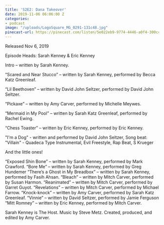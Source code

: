 ```yaml
---
title: 'S2E2: Dana Takeover'
date: 2019-11-06 06:06:00 Z
categories:
- podcast
image: "/uploads/LogoSquare_MG_0291-131c48.jpg"
pinecast-url: https://pinecast.com/listen/5e022eb9-9774-4446-a0f4-300ccb927e6e.mp3
---
```


Released Nov 6, 2019 

Episode Heads: Sarah Kenney & Eric Kenney

Intro – written by Sarah Kenney.

“Scared and Near Stucco” – written by Sarah Kenney, performed by Becca Katz Greenleaf.

“Lil Beethoven” – written by David John Seltzer, performed by David John Seltzer.

“Pickaxe” – written by Amy Carver, performed by Michelle Meywes.

“Mermaid in My Pool” – written by Sarah Katz Greenleaf, performed by Rachel Ewing.

“Chess Toaster” – written by Eric Kenney, performed by Eric Kenney.

"I'm a Dog" - written and performed by David John Seltzer, Song beat: "Villain" - Quadeca Type Instrumental, Evil Freestyle, Rap Beat, S Krueger

And the little ones! 

“Exposed Shin Bone” – written by Sarah Kenney, performed by Mark Crawford. “Bore Me” – written by Sarah Kenney, performed by Greg Hundemer “There’s a Ghost in My Breadbox” – written by Sarah Kenney, performed by Fasih Ahsan. “Bleach” – written by Mitch Carver, performed by Susan Harmon. “Reanimated” – written by Mitch Carver, performed by Garret Guyot. “Revelations” – written by Mitch Carver, performed by Michael Farrow. “Knock-knock” – written by Amy Carver, performed by Sarah Katz Greenleaf. “Vinnie” – written by David Seltzer, performed by Jamie Ferguson “Mitt Romney” – written by Eric Kenney, performed by Mitch Carver.

Sarah Kenney is The Host. Music by Steve Metz. Created, produced, and edited by Amy Carver.